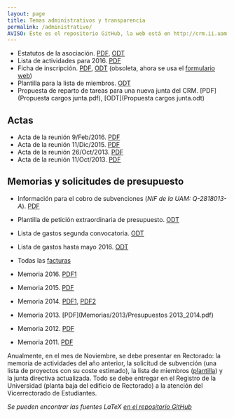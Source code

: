 ```yaml
---
layout: page
title: Temas administrativos y transparencia
permalink: /administrativo/
AVISO: Éste es el repositorio GitHub, la web está en http://crm.ii.uam.es/
---
```


* Estatutos de la asociación. [PDF](Estatutos/estatutos.pdf), [ODT](Estatutos/estatutos.odt)
* Lista de actividades para 2016. [PDF](ListaActividades2016.pdf)
* Ficha de inscripción. [PDF](ficha_inscripcion/ficha_inscripcion.pdf), [ODT](ficha_inscripcion/ficha_inscripcion.odt) (obsoleta, ahora se usa el [formulario web](/registro))
* Plantilla para la lista de miembros. [ODT](plantilla_listaMiembrosCRM.odt)
* Propuesta de reparto de tareas para una nueva junta del CRM. [PDF](Propuesta cargos junta.pdf), [ODT](Propuesta cargos junta.odt)


Actas
--

* Acta de la reunión 9/Feb/2016. [PDF](Actas/acta_9_2_2016.pdf)
* Acta de la reunión 11/Dic/2015. [PDF](Actas/acta_11_12_2015.pdf)
* Acta de la reunión 26/Oct/2013. [PDF](Actas/acta_26_10_2013.pdf)
* Acta de la reunión 11/Oct/2013. [PDF](Actas/acta_11_10_2013.pdf)


Memorias y solicitudes de presupuesto
--

* Información para el cobro de subvenciones (_NIF de la UAM: Q-2818013-A_). [PDF](procedimiento_justificacion_gastos_asociaciones.pdf)
* Plantilla de petición extraordinaria de presupuesto. [ODT](plantilla_peticion_subvencion.odt)

* Lista de gastos segunda convocatoria. [ODT](Facturas/2016/lista_gastos_CRM_2016_segundaConvocatoria.odt)
* Lista de gastos hasta mayo 2016. [ODT](Facturas/2016/lista_gastos_CRM_2016_hastaMayo.odt)
* Todas las [facturas](https://github.com/CRM-UAM/CRM-UAM.github.io/tree/master/administrativo/Facturas/)
* Memoria 2016. [PDF1](Memorias/2015/segundoPlazo15mar2016.pdf)
* Memoria 2015. [PDF](Memorias/2015/memoria.pdf)
* Memoria 2014. [PDF1](Memorias/2014/Memoria_CRM_2014.pdf), [PDF2](Memorias/2014/Presupuestos14_15.pdf)
* Memoria 2013. [PDF](Memorias/2013/Presupuestos 2013_2014.pdf)
* Memoria 2012. [PDF](Memorias/2012/Memoria_CRM_2012.pdf)
* Memoria 2011. [PDF](Memorias/2011/proyectos2010-2011.pdf)

Anualmente, en el mes de Noviembre, se debe presentar en Rectorado: la memoria de actividades del año anterior, la solicitud de subvención (una lista de proyectos con su coste estimado), la lista de miembros ([plantilla](plantilla_listaMiembrosCRM.odt)) y la junta directiva actualizada.
Todo se debe entregar en el Registro de la Universidad (planta baja del edificio de Rectorado) a la atención del Vicerrectorado de Estudiantes.

_Se pueden encontrar las fuentes LaTeX [en el repositorio GitHub](https://github.com/CRM-UAM/CRM-UAM.github.io/tree/master/administrativo/Memorias/)_


